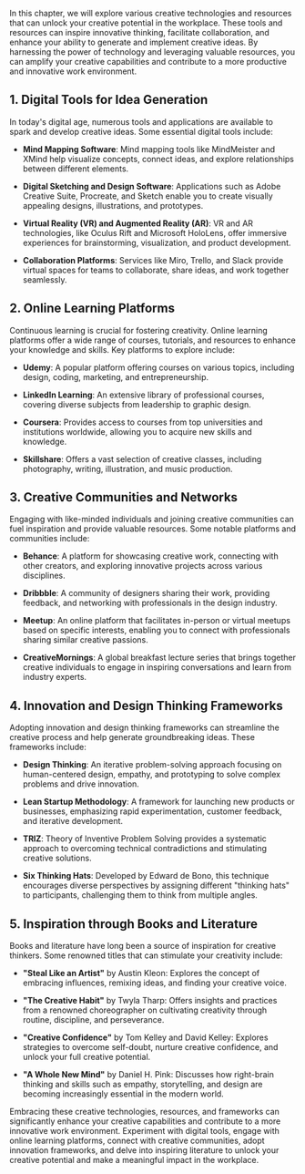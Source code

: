 
In this chapter, we will explore various creative technologies and resources that can unlock your creative potential in the workplace. These tools and resources can inspire innovative thinking, facilitate collaboration, and enhance your ability to generate and implement creative ideas. By harnessing the power of technology and leveraging valuable resources, you can amplify your creative capabilities and contribute to a more productive and innovative work environment.

**1. Digital Tools for Idea Generation**
----------------------------------------

In today's digital age, numerous tools and applications are available to spark and develop creative ideas. Some essential digital tools include:

* **Mind Mapping Software**: Mind mapping tools like MindMeister and XMind help visualize concepts, connect ideas, and explore relationships between different elements.

* **Digital Sketching and Design Software**: Applications such as Adobe Creative Suite, Procreate, and Sketch enable you to create visually appealing designs, illustrations, and prototypes.

* **Virtual Reality (VR) and Augmented Reality (AR)**: VR and AR technologies, like Oculus Rift and Microsoft HoloLens, offer immersive experiences for brainstorming, visualization, and product development.

* **Collaboration Platforms**: Services like Miro, Trello, and Slack provide virtual spaces for teams to collaborate, share ideas, and work together seamlessly.

**2. Online Learning Platforms**
--------------------------------

Continuous learning is crucial for fostering creativity. Online learning platforms offer a wide range of courses, tutorials, and resources to enhance your knowledge and skills. Key platforms to explore include:

* **Udemy**: A popular platform offering courses on various topics, including design, coding, marketing, and entrepreneurship.

* **LinkedIn Learning**: An extensive library of professional courses, covering diverse subjects from leadership to graphic design.

* **Coursera**: Provides access to courses from top universities and institutions worldwide, allowing you to acquire new skills and knowledge.

* **Skillshare**: Offers a vast selection of creative classes, including photography, writing, illustration, and music production.

**3. Creative Communities and Networks**
----------------------------------------

Engaging with like-minded individuals and joining creative communities can fuel inspiration and provide valuable resources. Some notable platforms and communities include:

* **Behance**: A platform for showcasing creative work, connecting with other creators, and exploring innovative projects across various disciplines.

* **Dribbble**: A community of designers sharing their work, providing feedback, and networking with professionals in the design industry.

* **Meetup**: An online platform that facilitates in-person or virtual meetups based on specific interests, enabling you to connect with professionals sharing similar creative passions.

* **CreativeMornings**: A global breakfast lecture series that brings together creative individuals to engage in inspiring conversations and learn from industry experts.

**4. Innovation and Design Thinking Frameworks**
------------------------------------------------

Adopting innovation and design thinking frameworks can streamline the creative process and help generate groundbreaking ideas. These frameworks include:

* **Design Thinking**: An iterative problem-solving approach focusing on human-centered design, empathy, and prototyping to solve complex problems and drive innovation.

* **Lean Startup Methodology**: A framework for launching new products or businesses, emphasizing rapid experimentation, customer feedback, and iterative development.

* **TRIZ**: Theory of Inventive Problem Solving provides a systematic approach to overcoming technical contradictions and stimulating creative solutions.

* **Six Thinking Hats**: Developed by Edward de Bono, this technique encourages diverse perspectives by assigning different "thinking hats" to participants, challenging them to think from multiple angles.

**5. Inspiration through Books and Literature**
-----------------------------------------------

Books and literature have long been a source of inspiration for creative thinkers. Some renowned titles that can stimulate your creativity include:

* **"Steal Like an Artist"** by Austin Kleon: Explores the concept of embracing influences, remixing ideas, and finding your creative voice.

* **"The Creative Habit"** by Twyla Tharp: Offers insights and practices from a renowned choreographer on cultivating creativity through routine, discipline, and perseverance.

* **"Creative Confidence"** by Tom Kelley and David Kelley: Explores strategies to overcome self-doubt, nurture creative confidence, and unlock your full creative potential.

* **"A Whole New Mind"** by Daniel H. Pink: Discusses how right-brain thinking and skills such as empathy, storytelling, and design are becoming increasingly essential in the modern world.

Embracing these creative technologies, resources, and frameworks can significantly enhance your creative capabilities and contribute to a more innovative work environment. Experiment with digital tools, engage with online learning platforms, connect with creative communities, adopt innovation frameworks, and delve into inspiring literature to unlock your creative potential and make a meaningful impact in the workplace.
